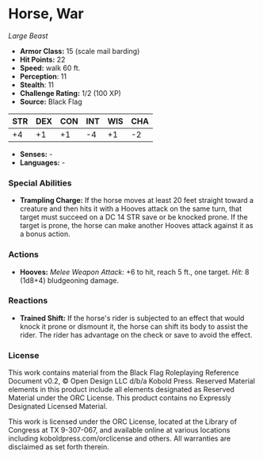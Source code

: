 # Horse, War

*Large* *Beast*

- **Armor Class:** 15 (scale mail barding)
- **Hit Points:** 22 
- **Speed:** walk 60 ft.
- **Perception**: 11
- **Stealth**: 11
- **Challenge Rating:** 1/2 (100 XP)
- **Source:** Black Flag

| STR | DEX | CON | INT | WIS | CHA |
| --- | --- | --- | --- | --- | --- |
| +4 | +1 | +1 | -4 | +1 | -2 |

- **Senses:** -
- **Languages:** -

### Special Abilities

- **Trampling Charge:** If the horse moves at least 20 feet straight toward a creature and then hits it with a Hooves attack on the same turn, that target must succeed on a DC 14 STR save or be knocked prone. If the target is prone, the horse can make another Hooves attack against it as a bonus action.

### Actions

- **Hooves:** _Melee Weapon Attack:_ +6 to hit, reach 5 ft., one target. _Hit:_ 8 (1d8+4) bludgeoning damage.

### Reactions

- **Trained Shift:** If the horse's rider is subjected to an effect that would knock it prone or dismount it, the horse can shift its body to assist the rider. The rider has advantage on the check or save to avoid the effect.


### License

This work contains material from the Black Flag Roleplaying Reference Document v0.2, © Open Design LLC d/b/a Kobold Press. Reserved Material elements in this product include all elements designated as Reserved Material under the ORC License. This product contains no Expressly Designated Licensed Material.

This work is licensed under the ORC License, located at the Library of Congress at TX 9-307-067, and available online at various locations including koboldpress.com/orclicense and others. All warranties are disclaimed as set forth therein.

